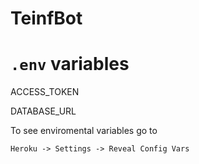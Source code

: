 # TeinfBot

# `.env` variables

ACCESS_TOKEN

DATABASE_URL

To see enviromental variables go to

`Heroku -> Settings -> Reveal Config Vars`
